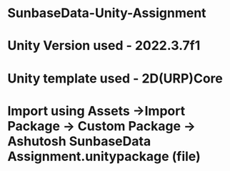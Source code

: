 # SunbaseData-Unity-Assignment
# Unity Version used - 2022.3.7f1
# Unity template used - 2D(URP)Core 
# Import using Assets ->Import Package -> Custom Package -> Ashutosh SunbaseData Assignment.unitypackage (file)
